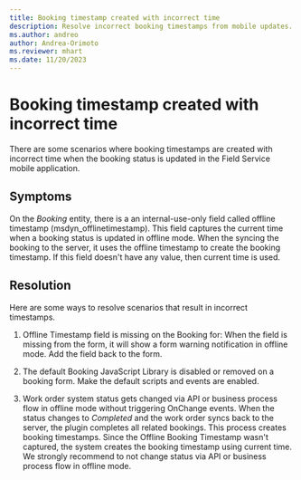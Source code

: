 ```yaml
---
title: Booking timestamp created with incorrect time
description: Resolve incorrect booking timestamps from mobile updates.
ms.author: andreo
author: Andrea-Orimoto
ms.reviewer: mhart
ms.date: 11/20/2023
---
```


# Booking timestamp created with incorrect time

There are some scenarios where booking timestamps are created with incorrect time when the booking status is updated in the Field Service mobile application.

## Symptoms

On the *Booking* entity, there is a an internal-use-only field called offline timestamp (msdyn_offlinetimestamp). This field captures the current time when a booking status is updated in offline mode. When the syncing the booking to the server, it uses the offline timestamp to create the booking timestamp. If this field doesn't have any value, then current time is used.

## Resolution

Here are some ways to resolve scenarios that result in incorrect timestamps.

1. Offline Timestamp field is missing on the Booking for: When the field is missing from the form, it will show a form warning notification in offline mode. Add the field back to the form.

1. The default Booking JavaScript Library is disabled or removed on  a booking form. Make the default scripts and events are enabled.

1. Work order system status gets changed via API or business process flow in offline mode without triggering OnChange events. When the status changes to *Completed* and the work order syncs back to the server, the plugin completes all related bookings. This process creates booking timestamps. Since the Offline Booking Timestamp wasn't captured, the system creates the booking timestamp using current time. We strongly recommend to not change status via API or business process flow in offline mode.
